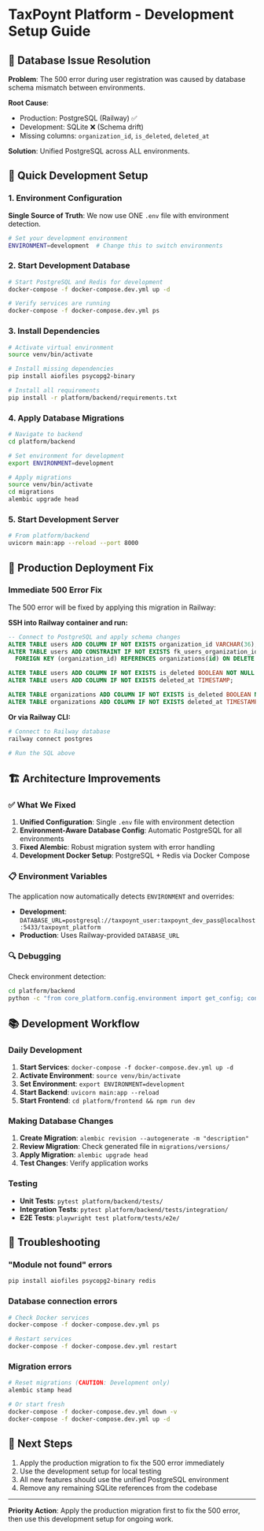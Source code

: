 # TaxPoynt Platform - Development Setup Guide

## 🚨 Database Issue Resolution

**Problem**: The 500 error during user registration was caused by database schema mismatch between environments.

**Root Cause**: 
- Production: PostgreSQL (Railway) ✅
- Development: SQLite ❌ (Schema drift)
- Missing columns: `organization_id`, `is_deleted`, `deleted_at`

**Solution**: Unified PostgreSQL across ALL environments.

## 🔧 Quick Development Setup

### 1. Environment Configuration

**Single Source of Truth**: We now use ONE `.env` file with environment detection.

```bash
# Set your development environment
ENVIRONMENT=development  # Change this to switch environments
```

### 2. Start Development Database

```bash
# Start PostgreSQL and Redis for development
docker-compose -f docker-compose.dev.yml up -d

# Verify services are running
docker-compose -f docker-compose.dev.yml ps
```

### 3. Install Dependencies

```bash
# Activate virtual environment
source venv/bin/activate

# Install missing dependencies
pip install aiofiles psycopg2-binary

# Install all requirements
pip install -r platform/backend/requirements.txt
```

### 4. Apply Database Migrations

```bash
# Navigate to backend
cd platform/backend

# Set environment for development
export ENVIRONMENT=development

# Apply migrations
source venv/bin/activate
cd migrations
alembic upgrade head
```

### 5. Start Development Server

```bash
# From platform/backend
uvicorn main:app --reload --port 8000
```

## 🚀 Production Deployment Fix

### Immediate 500 Error Fix

The 500 error will be fixed by applying this migration in Railway:

**SSH into Railway container and run:**

```sql
-- Connect to PostgreSQL and apply schema changes
ALTER TABLE users ADD COLUMN IF NOT EXISTS organization_id VARCHAR(36);
ALTER TABLE users ADD CONSTRAINT IF NOT EXISTS fk_users_organization_id 
  FOREIGN KEY (organization_id) REFERENCES organizations(id) ON DELETE CASCADE;

ALTER TABLE users ADD COLUMN IF NOT EXISTS is_deleted BOOLEAN NOT NULL DEFAULT false;
ALTER TABLE users ADD COLUMN IF NOT EXISTS deleted_at TIMESTAMP;

ALTER TABLE organizations ADD COLUMN IF NOT EXISTS is_deleted BOOLEAN NOT NULL DEFAULT false;
ALTER TABLE organizations ADD COLUMN IF NOT EXISTS deleted_at TIMESTAMP;
```

**Or via Railway CLI:**

```bash
# Connect to Railway database
railway connect postgres

# Run the SQL above
```

## 🏗️ Architecture Improvements

### ✅ What We Fixed

1. **Unified Configuration**: Single `.env` file with environment detection
2. **Environment-Aware Database Config**: Automatic PostgreSQL for all environments
3. **Fixed Alembic**: Robust migration system with error handling
4. **Development Docker Setup**: PostgreSQL + Redis via Docker Compose

### 📋 Environment Variables

The application now automatically detects `ENVIRONMENT` and overrides:

- **Development**: `DATABASE_URL=postgresql://taxpoynt_user:taxpoynt_dev_pass@localhost:5433/taxpoynt_platform`
- **Production**: Uses Railway-provided `DATABASE_URL`

### 🔍 Debugging

Check environment detection:
```bash
cd platform/backend
python -c "from core_platform.config.environment import get_config; config = get_config(); print(f'Environment: {config.environment.value}'); print(f'Database URL: {config.get_database_url()}')"
```

## 📚 Development Workflow

### Daily Development

1. **Start Services**: `docker-compose -f docker-compose.dev.yml up -d`
2. **Activate Environment**: `source venv/bin/activate`
3. **Set Environment**: `export ENVIRONMENT=development`
4. **Start Backend**: `uvicorn main:app --reload`
5. **Start Frontend**: `cd platform/frontend && npm run dev`

### Making Database Changes

1. **Create Migration**: `alembic revision --autogenerate -m "description"`
2. **Review Migration**: Check generated file in `migrations/versions/`
3. **Apply Migration**: `alembic upgrade head`
4. **Test Changes**: Verify application works

### Testing

- **Unit Tests**: `pytest platform/backend/tests/`
- **Integration Tests**: `pytest platform/backend/tests/integration/`
- **E2E Tests**: `playwright test platform/tests/e2e/`

## 🚨 Troubleshooting

### "Module not found" errors
```bash
pip install aiofiles psycopg2-binary redis
```

### Database connection errors
```bash
# Check Docker services
docker-compose -f docker-compose.dev.yml ps

# Restart services
docker-compose -f docker-compose.dev.yml restart
```

### Migration errors
```bash
# Reset migrations (CAUTION: Development only)
alembic stamp head

# Or start fresh
docker-compose -f docker-compose.dev.yml down -v
docker-compose -f docker-compose.dev.yml up -d
```

## 🎯 Next Steps

1. Apply the production migration to fix the 500 error immediately
2. Use the development setup for local testing
3. All new features should use the unified PostgreSQL environment
4. Remove any remaining SQLite references from the codebase

---

**Priority Action**: Apply the production migration first to fix the 500 error, then use this development setup for ongoing work.